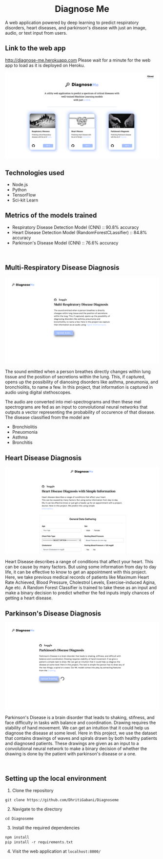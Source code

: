 <center>

# Diagnose Me

</center>

A web application powered by deep learning to predict respiratory disorders, heart diseases, and parkinson's disease with just an image, audio, or text input from users.

## Link to the web app
http://diagnose-me.herokuapp.com
Please wait for a minute for the web app to load as it is deployed on Heroku.


![Bot Description](https://github.com/DhritiGabani/Diagnose-me/blob/master/UI%20Design/homepage.png?raw=true)
## Technologies used

- Node.js
- Python
- TensorFlow
- Sci-kit Learn

## Metrics of the models trained

- Respiratory Disease Detection Model (CNN) :: 90.8% accuracy
- Heart Disease Detection Model (RandomForestCLassifier) :: 84.8% accuracy
- Parkinson's Disease Model (CNN) :: 76.6% accuracy

<br />

## Multi-Respiratory Disease Diagnosis

![Bot Description](https://github.com/DhritiGabani/Diagnose-me/blob/master/UI%20Design/respiratory.png?raw=true)

The sound emitted when a person breathes directly changes within lung tissue and the position of secretions within the lung. This, if captured, opens up the possibility of dianosing disorders like asthma, pneumonia, and bronchiolitis, to name a few. In this project, that information is captured in audio using digital stethoscopes.

The audio are converted into mel-spectrograms and then these mel spectrograms are fed as an input to convolutional neural networks that outputs a vector representing the probability of occurence of that disease.
The disease classified from the model are

- Bronchiolitis
- Pneuomonia
- Asthma
- Bronchitis

## Heart Disease Diagnosis
![Bot Description](https://github.com/DhritiGabani/Diagnose-me/blob/master/UI%20Design/heartdisease.png?raw=true)

Heart Disease describes a range of conditions that affect your heart. This can be cause by many factors. But using some information from day to day life, it can be effective to know to get an appointment with this project. Here, we take previous medical records of patients like Maximum Heart Rate Achieved, Blood Pressure, Cholestrol Levels, Exercise-induced Agina, Age etc. A Random Forest Classifier is trained to take these as an input and make a binary decision to predict whether the fed inputs imply chances of getting a heart disease.

## Parkinson's Disease Diagnosis
![Bot Description](https://github.com/DhritiGabani/Diagnose-me/blob/master/UI%20Design/parkinson.png?raw=true)

Parkinson's Disease is a brain disorder that leads to shaking, stifness, and face difficulty in tasks with balance and coordination. Drawing requires the stability of hand movement. We can get an intuition that it could help us diagnose the disease at some level. Here in this project, we use the dataset that contains drawings of waves and spirals drawn by both healthy patients and diagnosed patients. These drawings are given as an input to a convolutional neural network to make a binary decision of whether the drawing is done by the patient with parkinson's disease or a one.

<br />

## Setting up the local environment

1. Clone the repository

```shell
git clone https://github.com/DhritiGabani/Diagnoseme
```

2. Navigate to the directory

```shell
cd Diagnoseme
```

3. Install the required dependencies

```shell
npm install
pip install -r requirements.txt
```

4. Visit the web application at `localhost:8000/`
